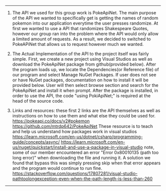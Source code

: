 ----

1. The API we used for this group work is PokeApiNet. The main purpose of the API we wanted to specifically get is getting the names of random pokemon into our application everytime the user presses randomize. At first we wanted to use a API that randomizes Shakespeare Quotes, however our group ran into the problem where the
API would only allow a limited amount of requests. As a result, we decided to switched to PokeAPiNet that allows us to request however much we wanted. 

2. The Actual Implementation of the API to the project itself was fairly simple. First, we create a new project using Visual Studios as well as download the PokeApiNet package from github(provided below). After the program loads up, we locate the Dependencies(or Reference file) of our program and select Manage NuGet Packages. If user does not see or have NuGet packages, documentation on how to install it will be provided below. User will then select browse section and search for the PokeApiNet and install it when prompt. After the package is installed, in order to use the API, the code "using PokiApiNet;" is required at the head of the source code. 

3. Links and resources:
 these first 2 links are the API themselves as well as instructions on how to use them and what else they could be used for.
https://pokeapi.co/docs/v2#pokemon
https://github.com/mtrdp642/PokeApiNet
These resource is to teach and help us understand how packages work in visual studios
https://learn.microsoft.com/en-us/dotnet/csharp/programming-guide/concepts/async/
https://learn.microsoft.com/en-us/nuget/quickstart/install-and-use-a-package-in-visual-studio
note, some of our member encountered an error "Error 0x80010135 (path too long error)" when downloading the file and running it. A solution we found that bypass this was simply pressing skip when that error appears and the program would continue to run fine.
https://stackoverflow.com/questions/17807281/visual-studio-pathtoolongexception-even-when-the-path-length-is-less-than-260


---
